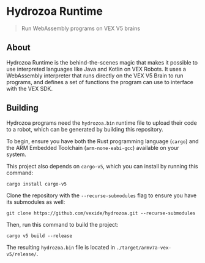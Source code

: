 # Hydrozoa Runtime

> Run WebAssembly programs on VEX V5 brains

## About

Hydrozoa Runtime is the behind-the-scenes magic that makes it possible to use interpreted languages like Java and Kotlin on VEX Robots. It uses a WebAssembly interpreter that runs directly on the VEX V5 Brain to run programs, and defines a set of functions the program can use to interface with the VEX SDK.

## Building

Hydrozoa programs need the `hydrozoa.bin` runtime file to upload their code to a robot, which can be generated by building this repository.

To begin, ensure you have both the Rust programming language (`cargo`) and the ARM Embedded Toolchain (`arm-none-eabi-gcc`) available on your system.

This project also depends on `cargo-v5`, which you can install by running this command:

```shell
cargo install cargo-v5
```

Clone the repository with the `--recurse-submodules` flag to ensure you have its submodules as well:

```shell
git clone https://github.com/vexide/hydrozoa.git --recurse-submodules
```

Then, run this command to build the project:

```shell
cargo v5 build --release
```

The resulting `hydrozoa.bin` file is located in `./target/armv7a-vex-v5/release/`.
